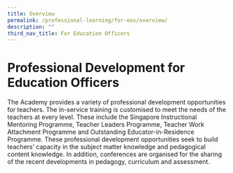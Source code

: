 ```yaml
---
title: Overview
permalink: /professional-learning/for-eos/overview/
description: ""
third_nav_title: For Education Officers
---
```






# Professional Development for Education Officers

The Academy provides a variety of professional development opportunities for teachers. The in-service training is customised to meet the needs of the teachers at every level. These include the Singapore Instructional Mentoring Programme, Teacher Leaders Programme, Teacher Work Attachment Programme and Outstanding Educator-in-Residence Programme. These professional development opportunities seek to build teachers’ capacity in the subject matter knowledge and pedagogical content knowledge. In addition, conferences are organised for the sharing of the recent developments in pedagogy, curriculum and assessment.